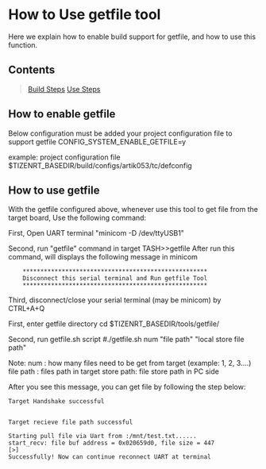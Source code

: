 # How to Use getfile tool
Here we explain how to enable build support for getfile, and how to use this function.

## Contents
> [Build Steps](#how-to-enable-getfile)
> [Use Steps](#how-to-use-getfile)

## How to enable getfile
Below configuration must be added your project configuration file to support getfile
CONFIG_SYSTEM_ENABLE_GETFILE=y

example:
project configuration file
$TIZENRT_BASEDIR/build/configs/artik053/tc/defconfig

## How to use getfile
With the getfile configured above, whenever use this tool to get file from the target board,
Use the following command:

<Target Side>

First, Open UART terminal
"minicom -D /dev/ttyUSB1"

Second, run "getfile" command in target
TASH>>getfile
After run this command, will displays the following message in minicom
```
	****************************************************
	Disconnect this serial terminal and Run getfile Tool
	****************************************************
```
Third, disconnect/close your serial terminal (may be minicom) by CTRL+A+Q

<PC Side>

First, enter getfile directory
cd $TIZENRT_BASEDIR/tools/getfile/

Second, run getfile.sh script
#./getfile.sh num "file path" "local store file path"

Note:
num       : how many files need to be get from target (example: 1, 2, 3....)
file path : files path in target
store path: file store path in PC side

After you see this message, you can get file by following the step below:

```
Target Handshake successful


Target recieve file path successful

Starting pull file via Uart from :/mnt/test.txt......
start_recv: file buf address = 0x020659d0, file size = 447
[>]
Successfully! Now can continue reconnect UART at terminal
```
